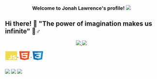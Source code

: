 <h3 align="center">
  Welcome to Jonah Lawrence's profile!
  <img src="https://media.giphy.com/media/hvRJCLFzcasrR4ia7z/giphy.gif" width="28">
</h3>

## Hi there! 👋 "The power of imagination makes us infinite" 🙋‍‍♂️

<div align="center">
  <a href="https://github.com/kevynrocha35">
  <img height="150em" src="https://github-readme-stats.vercel.app/api?username=kevynrocha35&show_icons=true&theme=algolia&include_all_commits=true&count_private=true"/>  
  <img height="150em" src="https://github-readme-stats.vercel.app/api/top-langs/?username=kevynrocha35&layout=compact&langs_count=7&theme=algolia"/>
</div>
  
<div style="display: inline_block"><br>
  <img align="center" alt="Kevyn-Js" height="30" width="40" src="https://raw.githubusercontent.com/devicons/devicon/master/icons/javascript/javascript-plain.svg">
  <img align="center" alt="Rafa-HTML" height="30" width="40" src="https://raw.githubusercontent.com/devicons/devicon/master/icons/html5/html5-original.svg">
  <img align="center" alt="Rafa-CSS" height="30" width="40" src="https://raw.githubusercontent.com/devicons/devicon/master/icons/css3/css3-original.svg">
  
  ## 
  
<div>
  
  <a href="https://www.linkedin.com/in/kevynrocha/" target="_blank"><img src="https://img.shields.io/badge/-LinkedIn-%230077B5?style=for-the-badge&logo=linkedin&logoColor=white" target="_blank"></a>
<a href="https://medium.com/@kevynrocha35" target="_blank"><img src="https://img.shields.io/badge/Medium-12100E?style=for-the-badge&logo=medium&logoColor=white" target="_blank"></a>
  <a href = "mailto:contatokevynrocha35@gmail.com"><img src="https://img.shields.io/badge/-Gmail-%23333?style=for-the-badge&logo=gmail&logoColor=white" target="_blank"></a>
</div>
